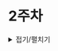 # 2주차

<details>
<summary>접기/펼치기</summary>

#### 2023/9/4(월)

# 📌what i did
- 프로젝트 생성, 세팅 및 폴더 구조 만들기
- 피그마 만들기

# 📌issue & solution
## 📖 폴더 구조 수정
### 💢 issue
ATOMIC 패턴과  Component - custom hooks 패턴 합치면서 hooks 폴더에 atoms, molecules, organisms, page 로직 hook을 모으려고 했는데 이러면 너무 파일이 많아 질 수 있었다.
### 👀 solution
로직을 구분하는 hook이 사실상 재사용 되지는 않고 단지 view, logic을 구분하는데 의의가 있다고 생각해서 각 atoms, molecules, organisms, page 폴더에 컴포넌트 view 부분과 logic 파일을 같이 두기로 하였다.

# 📌to do
- 피그마 계속

#### 2023/9/5(화)

# 📌what i did
- 기본 ATOMIC 구조 예시 생성
- 피그마 만들기

# 📌issue & solution
## 📖 공통 Input.tsx 만들기 
### 💢 issue
원래는 공통 Input.tsx을 만들고 props로 password인지, 일반 default값으로 text인지 선택하여 다른 곳에서 공통으로 쓰려고 했는데, 삼항 연산자 또는 if문으로 분기를 해줘야해서 나눌지 공통으로 1개의 파일에 쓸지 고민했다.
### 👀 solution
결론은 나누기로 했다, input type이 text or password 말고도 email, 또는 search bar 인경우도 있으므로 나누는게 맞다고 생각했다.

# 📌to do
- 피그마 계속


</details>
